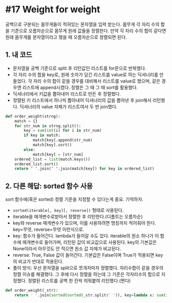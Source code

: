 # #17 Weight for weight
공백으로 구분되는 몸무게들이 적혀있는 문자열을 입력 받는다. 몸무게 각 자리 수의 합을 기준으로 오름차순으로 몸무게 원래 값들을 정렬한다. 만약 각 자리 수의 합이 같다면 원래 몸무게를 문자열이라고 했을 때 오름차순으로 정렬되면 된다.

## 1. 내 코드

- 문자열을 공백 기준으로 split 후 리턴값인 리스트를 for문으로 반복했다.
- 각 자리 수의 합을 key로, 원래 숫자가 담긴 리스트를 value로 하는 딕셔너리를 만들었다. 각 자리 수의 합이 같을 경우를 대비해서 리스트를 value로 했으며, 같은 경우엔 리스트에 append시켰다. 정렬은 그 때 그 때 sort를 활용했다.
- 딕셔너리에서 키값을 뽑아내어 리스트로 만든 후 정렬했다.
- 정렬된 키 리스트에서 하나씩 뽑아내어 딕셔너리의 값을 뽑아낸 후 join해서 리턴했다. 딕셔너리의 value 자체가 리스트여서 두 번 join했다.

```python
def order_weight(strng):
    match = {}
    for str_num in strng.split():
        key = sum(int(i) for i in str_num)        
        if key in match:
            match[key].append(str_num)
            match[key].sort()
        else:
            match[key] = [str_num]
    ordered_list = list(match.keys())
    ordered_list.sort()
    return " ".join(" ".join(match[key]) for key in ordered_list)
```

## 2. 다른 해답: sorted 함수 사용
sort 함수에(혹은 sorted) 정렬 기준을 지정할 수 있다는게 중요. 기억하자.

- ```sorted(iterable[, key][, reverse])``` 형태로 사용된다.
- iterable을 매개변수로받아서 정렬한 후 리턴한다.(디폴트는 오름차순)
- key와 reverse 매개변수가 있으며, 이를 사용하려면 명칭까지 적어줘야 한다. key=무엇, reverse=무엇 이런식으로.
- key: 함수가 들어간다. lambda가 들어갈 수도 있다. iterable의 원소 하나가 이 함수에 매개변수로 들어가며, 리턴된 값이 비교값으로 사용된다. key의 기본값은 None이라서 아무것도 안 적으면 원소 값 자체가 비교된다.
- reverse: True, False 값이 들어간다. 기본값은 False이며 True가 적용되면 key의 비교가 반대로 적용된다.
- 풀이 방식: 우선 문자열을 split으로 쪼개자마자 정렬했다. 자리수합이 같을 경우의 정렬 이슈를 해결했다. 그 후에 다시 정렬을 하는데 그 기준은 각자리수의 합으로 지정했다. 정렬된 리스트를 공백 한 칸씩 띄워붙여 리턴했다.(쩐다)

```python
def order_weight(_str):
    return ' '.join(sorted(sorted(_str.split(' ')), key=lambda x: sum(int(c) for c in x)))
```
